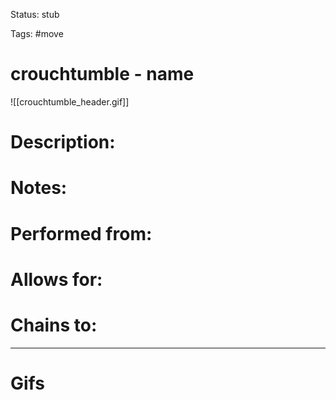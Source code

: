 Status: stub

Tags: #move

# crouchtumble - name
![[crouchtumble_header.gif]]
# Description:


# Notes:


# Performed from:


# Allows for:


# Chains to:


___
# Gifs
